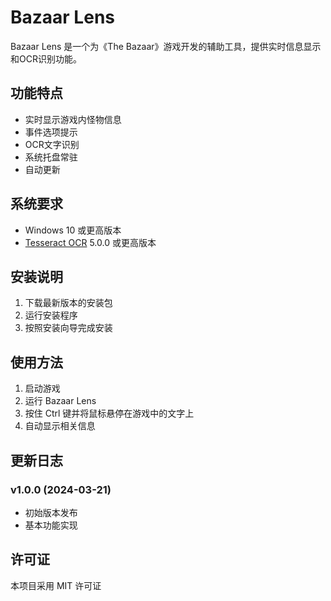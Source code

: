 # Bazaar Lens

Bazaar Lens 是一个为《The Bazaar》游戏开发的辅助工具，提供实时信息显示和OCR识别功能。

## 功能特点

- 实时显示游戏内怪物信息
- 事件选项提示
- OCR文字识别
- 系统托盘常驻
- 自动更新

## 系统要求

- Windows 10 或更高版本
- [Tesseract OCR](https://github.com/UB-Mannheim/tesseract/wiki) 5.0.0 或更高版本

## 安装说明

1. 下载最新版本的安装包
2. 运行安装程序
3. 按照安装向导完成安装

## 使用方法

1. 启动游戏
2. 运行 Bazaar Lens
3. 按住 Ctrl 键并将鼠标悬停在游戏中的文字上
4. 自动显示相关信息

## 更新日志

### v1.0.0 (2024-03-21)
- 初始版本发布
- 基本功能实现

## 许可证

本项目采用 MIT 许可证 